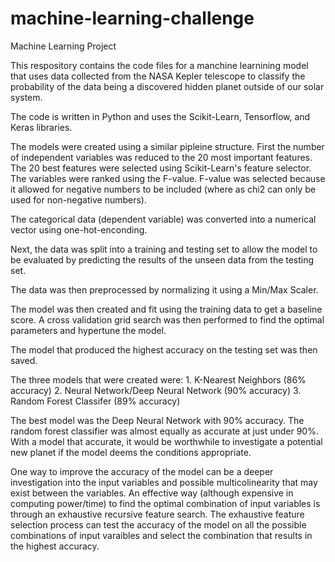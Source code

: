 # machine-learning-challenge
Machine Learning Project

This respository contains the code files for a manchine learnining model that uses data collected from the NASA Kepler telescope to classify the probability of the data being a discovered hidden planet outside of our solar system.

The code is written in Python and uses the Scikit-Learn, Tensorflow, and Keras libraries.

The models were created using a similar pipleine structure. First the number of independent variables was reduced to the 20 most important features. The 20 best features were selected using Scikit-Learn's feature selector. The variables were ranked using the F-value. F-value was selected because it allowed for negative numbers to be included (where as chi2 can only be used for non-negative numbers).

The categorical data (dependent variable) was converted into a numerical vector using one-hot-enconding.

Next, the data was split into a training and testing set to allow the model to be evaluated by predicting the results of the unseen data from the testing set.

The data was then preprocessed by normalizing it using a Min/Max Scaler.

The model was then created and fit using the training data to get a baseline score. A cross validation grid search was then performed to find the optimal parameters and hypertune the model.

The model that produced the highest accuracy on the testing set was then saved.

The three models that were created were:
    1. K-Nearest Neighbors (86% accuracy)
    2. Neural Network/Deep Neural Network (90% accuracy)
    3. Random Forest Classifer (89% accuracy)

The best model was the Deep Neural Network with 90% accuracy. The random forest classifier was almost equally as accurate at just under 90%. With a model that accurate, it would be worthwhile to investigate a potential new planet if the model deems the conditions appropriate.

One way to improve the accuracy of the model can be a deeper investigation into the input variables and possible multicolinearity that may exist between the variables. An effective way (although expensive in computing power/time) to find the optimal combination of input variables is through an exhaustive recursive feature search. The exhaustive feature selection process can test the accuracy of the model on all the possible combinations of input varaibles and select the combination that results in the highest accuracy.

